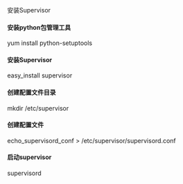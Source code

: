 安装Supervisor

#### 安装python包管理工具
yum install python-setuptools

#### 安装Supervisor
easy_install supervisor

#### 创建配置文件目录
mkdir /etc/supervisor

#### 创建配置文件
echo_supervisord_conf > /etc/supervisor/supervisord.conf

#### 启动supervisor
supervisord